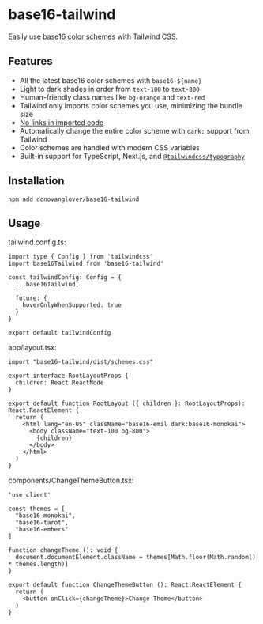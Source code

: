 # base16-tailwind

Easily use [base16 color schemes](https://github.com/tinted-theming/schemes) with Tailwind CSS.

## Features

- All the latest base16 color schemes with `base16-${name}`
- Light to dark shades in order from `text-100` to `text-800`
- Human-friendly class names like `bg-orange` and `text-red`
- Tailwind only imports color schemes you use, minimizing the bundle size
- [No links in imported code](https://github.com/gaearon/base16-js/issues/5)
- Automatically change the entire color scheme with `dark:` support from Tailwind
- Color schemes are handled with modern CSS variables
- Built-in support for TypeScript, Next.js, and [`@tailwindcss/typography`](https://github.com/tailwindlabs/tailwindcss-typography)

## Installation

```fish
npm add donovanglover/base16-tailwind
```

## Usage

tailwind.config.ts:

```tsx
import type { Config } from 'tailwindcss'
import base16Tailwind from 'base16-tailwind'

const tailwindConfig: Config = {
  ...base16Tailwind,

  future: {
    hoverOnlyWhenSupported: true
  }
}

export default tailwindConfig
```

app/layout.tsx:

```tsx
import "base16-tailwind/dist/schemes.css"

export interface RootLayoutProps {
  children: React.ReactNode
}

export default function RootLayout ({ children }: RootLayoutProps): React.ReactElement {
  return (
    <html lang="en-US" className="base16-emil dark:base16-monokai">
      <body className="text-100 bg-800">
        {children}
      </body>
    </html>
  )
}
```

components/ChangeThemeButton.tsx:

```tsx
'use client'

const themes = [
  "base16-monokai",
  "base16-tarot",
  "base16-embers"
]

function changeTheme (): void {
  document.documentElement.className = themes[Math.floor(Math.random() * themes.length)]
}

export default function ChangeThemeButton (): React.ReactElement {
  return (
    <button onClick={changeTheme}>Change Theme</button>
  )
}
```
